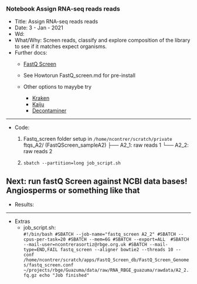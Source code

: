 ### Notebook Assign RNA-seq reads reads
- Title: Assign RNA-seq reads reads
- Date: 3 - Jan - 2021
- Wd: 
- What/Why: Screen reads, classify and explore composition of the library to see if it matches expect organisms.
- Further docs:
	- [FastQ Screen](https://www.bioinformatics.babraham.ac.uk/projects/fastq_screen/)
	- See Howtorun FastQ_screen.md for pre-install

	- Other options to mayybe try
		- [Kraken](https://ccb.jhu.edu/software/kraken/)
		- [Kaiju](https://github.com/bioinformatics-centre/kaiju)
		- [Decontaminer](https://bmcbioinformatics.biomedcentral.com/articles/10.1186/s12859-019-2684-x)
--------------------------------------------------------------
- Code:

	1. Fastq_screen folder setup in `/home/ncontrer/scratch/private`
		ftqs_A2/ (FastQScreen_sampleA2)
	├── A2_1: raw reads 1
	└── A2_2: raw reads 2

	2. `sbatch --partition=long job_script.sh`

Next: run fastQ Screen against NCBI data bases! Angiosperms or something like that
--------------------------------------------------------------
- Results:













--------------------------------------------------------------
- Extras
	- job_script.sh:<br>
	`#!/bin/bash
#SBATCH --job-name="fastq_screen A2_2"
#SBATCH --cpus-per-task=20
#SBATCH --mem=6G
#SBATCH --export=ALL 
#SBATCH --mail-user=ncontrerasortiz@rbge.org.uk
#SBATCH --mail-type=END,FAIL
fastq_screen --aligner bowtie2 --threads 10 --conf /home/ncontrer/scratch/apps/FastQ_Screen_db/FastQ_Screen_Genomes/fastq_screen.conf ~/projects/rbge/Guazuma/data/raw/RNA_RBGE_guazuma/rawdata/A2_2.fq.gz
echo "Job finished"
	`
